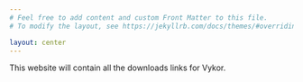 ```yaml
---
# Feel free to add content and custom Front Matter to this file.
# To modify the layout, see https://jekyllrb.com/docs/themes/#overriding-theme-defaults

layout: center
---
```


This website will contain all the downloads links for Vykor.
